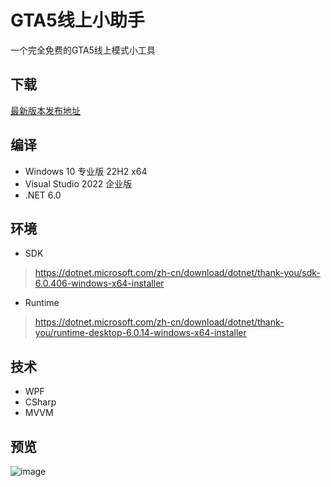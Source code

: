 # GTA5线上小助手

一个完全免费的GTA5线上模式小工具

## 下载

[最新版本发布地址](https://github.com/CrazyZhang666/GTA5OnlineTools/releases)  

## 编译

* Windows 10 专业版 22H2 x64  
* Visual Studio 2022 企业版  
* .NET 6.0  

## 环境

* SDK
> https://dotnet.microsoft.com/zh-cn/download/dotnet/thank-you/sdk-6.0.406-windows-x64-installer

* Runtime
> https://dotnet.microsoft.com/zh-cn/download/dotnet/thank-you/runtime-desktop-6.0.14-windows-x64-installer

## 技术

* WPF
* CSharp
* MVVM

## 预览

![image](https://user-images.githubusercontent.com/28080853/220241995-cb85fdab-b5e0-4c30-a242-7482a234688b.png)

